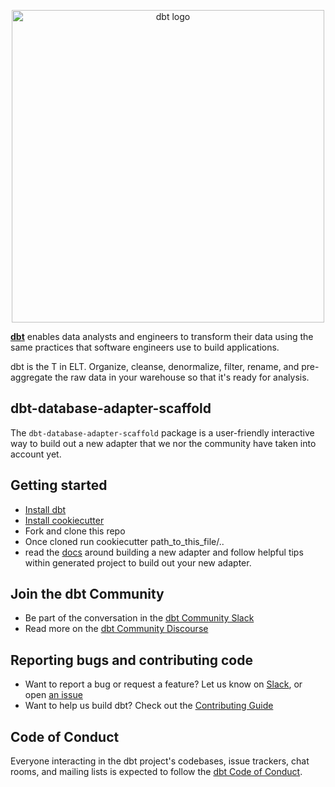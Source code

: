 <p align="center">
  <img src="https://raw.githubusercontent.com/dbt-labs/dbt/ec7dee39f793aa4f7dd3dae37282cc87664813e4/etc/dbt-logo-full.svg" alt="dbt logo" width="500"/>
</p>

**[dbt](https://www.getdbt.com/)** enables data analysts and engineers to transform their data using the same practices that software engineers use to build applications.

dbt is the T in ELT. Organize, cleanse, denormalize, filter, rename, and pre-aggregate the raw data in your warehouse so that it's ready for analysis.

## dbt-database-adapter-scaffold
The `dbt-database-adapter-scaffold` package is a user-friendly interactive way to build out a new adapter that we nor the community have taken into account yet.

## Getting started

- [Install dbt](https://docs.getdbt.com/docs/installation)
- [Install cookiecutter](https://cookiecutter.readthedocs.io/en/1.7.2/installation.html)
- Fork and clone this repo
- Once cloned run cookiecutter path_to_this_file/..
- read the [docs](https://docs.getdbt.com/docs/contributing/building-a-new-adapter) around building a new adapter and follow helpful tips within generated project to build out your new adapter.


## Join the dbt Community

- Be part of the conversation in the [dbt Community Slack](http://community.getdbt.com/)
- Read more on the [dbt Community Discourse](https://discourse.getdbt.com)

## Reporting bugs and contributing code

- Want to report a bug or request a feature? Let us know on [Slack](http://community.getdbt.com/), or open [an issue](https://github.com/dbt-labs/dbt-redshift/issues/new)
- Want to help us build dbt? Check out the [Contributing Guide](https://github.com/dbt-labs/dbt/blob/HEAD/CONTRIBUTING.md)

## Code of Conduct

Everyone interacting in the dbt project's codebases, issue trackers, chat rooms, and mailing lists is expected to follow the [dbt Code of Conduct](https://community.getdbt.com/code-of-conduct).
